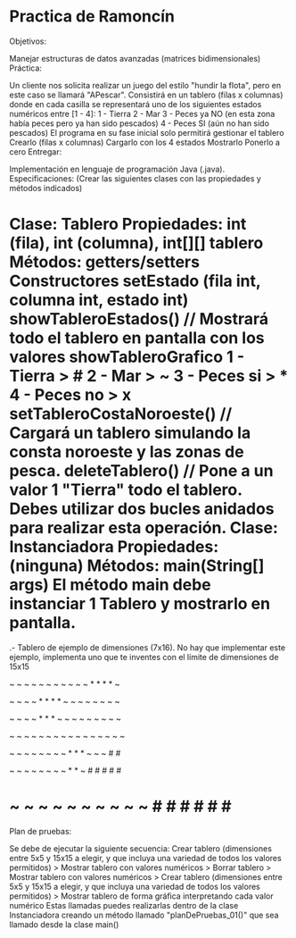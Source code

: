 # Practica de Ramoncín

Objetivos:

Manejar estructuras de datos avanzadas (matrices bidimensionales)
Práctica:

Un cliente nos solicita realizar un juego del estilo "hundir la flota", pero en este caso se llamará "APescar".
Consistirá en un tablero (filas x columnas) donde en cada casilla se representará uno de los siguientes estados numéricos entre [1 - 4]:
1 - Tierra
2 - Mar
3 - Peces ya NO (en esta zona había peces pero ya han sido pescados)
4 - Peces SI (aún no han sido pescados)
El programa en su fase inicial solo permitirá gestionar el tablero
Crearlo (filas x columnas)
Cargarlo con los 4 estados
Mostrarlo
Ponerlo a cero
Entregar:

Implementación en lenguaje de programación Java (.java).
Especificaciones: (Crear las siguientes clases con las propiedades y métodos indicados)

Clase: Tablero
 Propiedades: int (fila), int (columna), int[][] tablero
 Métodos:
getters/setters
Constructores
setEstado (fila int, columna int, estado int)
showTableroEstados() // Mostrará todo el tablero en pantalla con los valores
showTableroGrafico
1 - Tierra > #
2 - Mar > ~
3 - Peces si > *
4 - Peces no > x
setTableroCostaNoroeste() // Cargará un tablero simulando la consta noroeste y las zonas de pesca.
deleteTablero() // Pone a un valor 1 "Tierra" todo el tablero. Debes utilizar dos bucles anidados para realizar esta operación.
Clase: Instanciadora
Propiedades: (ninguna)
Métodos: main(String[] args)
El método main debe instanciar 1 Tablero y mostrarlo en pantalla.
====================================================

.- Tablero de ejemplo de dimensiones (7x16). No hay que implementar este ejemplo, implementa uno que te inventes con el límite de dimensiones de 15x15

~ ~ ~ ~ ~ ~ ~ ~ ~ ~ ~ * * * * ~

~ ~ ~ ~ * * * * ~ ~ ~ ~ ~ ~ ~ ~

~ ~ ~ ~ * * * ~ ~ ~ ~ ~ ~ ~ ~ ~

~ ~ ~ ~ ~ ~ ~ ~ ~ ~ ~ ~ ~ ~ ~ ~

~ ~ ~ ~ ~ ~ ~ ~ * * * ~ ~ ~ # #

~ ~ ~ ~ ~ ~ ~ ~ * * ~ # # # # #

~ ~ ~ ~ ~ ~ ~ ~ ~ ~ # # # # # #
====================================================


Plan de pruebas:

Se debe de ejecutar la siguiente secuencia: Crear tablero (dimensiones entre 5x5 y 15x15 a elegir, y que incluya una variedad de todos los valores permitidos) > Mostrar tablero con valores numéricos > Borrar tablero > Mostrar tablero con valores numéricos > Crear tablero (dimensiones entre 5x5 y 15x15 a elegir, y que incluya una variedad de todos los valores permitidos) > Mostrar tablero de forma gráfica interpretando cada valor numérico
Estas llamadas puedes realizarlas dentro de la clase Instanciadora creando un método llamado "planDePruebas_01()" que sea llamado desde la clase main()
